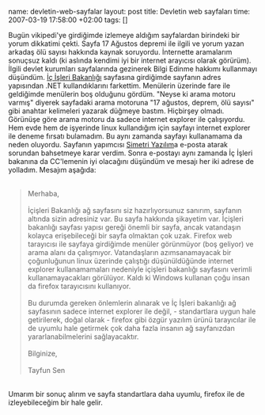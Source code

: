 name: devletin-web-sayfalar
layout: post
title: Devletin web sayfaları
time: 2007-03-19 17:58:00 +02:00
tags: []

Bugün vikipedi'ye girdiğimde izlemeye aldığım sayfalardan birindeki bir yorum dikkatimi çekti. Sayfa 17 Ağustos depremi ile ilgili ve yorum yazan arkadaş ölü sayısı hakkında kaynak soruyordu. İnternette aramalarım sonuçsuz kaldı (ki aslında kendimi iyi bir internet arayıcısı olarak görürüm). İlgili devlet kurumları sayfalarında gezinerek Bilgi Edinme hakkımı kullanmayı düşündüm. <a href="http://www.icisleri.gov.tr/">İç İşleri Bakanlığı</a> sayfasına girdiğimde sayfanın adres yapısından .NET kullandıklarını farkettim. Menülerin üzerinde fare ile geldiğimde menülerin boş olduğunu gördüm. "Neyse ki arama motoru varmış" diyerek sayfadaki arama motoruna "17 ağustos, deprem, ölü sayısı" gibi anahtar kelimeleri yazarak düğmeye bastım. Hiçbirşey olmadı. Görünüşe göre arama motoru da sadece internet explorer ile çalışıyordu. Hem evde hem de işyerinde linux kullandığım için sayfayı internet explorer ile deneme fırsatı bulamadım. Bu aynı zamanda sayfayı kullanamama da neden oluyordu. Sayfanın yapımcısı <a href="http://www.simetri.com/">Simetri Yazılım</a>a e-posta atarak sorundan bahsetmeye karar verdim. Sonra e-postayı aynı zamanda İç İşleri bakanına da CC'lemenin iyi olacağını düşündüm ve mesajı her iki adrese de yolladım. Mesajım aşağıda:<br /><br /><blockquote>Merhaba,<br /><br />İçişleri Bakanlığı ağ sayfasını siz hazırlıyorsunuz sanırım, sayfanın altında sizin adresiniz var. Bu sayfa hakkında şikayetim var. İçişleri bakanlığı sayfası yapısı gereği önemli bir sayfa, ancak vatandaşın kolayca erişebileceği bir sayfa olmaktan çok uzak. Firefox web tarayıcısı ile sayfaya girdiğimde menüler görünmüyor (boş geliyor) ve arama alanı da çalışmıyor. Vatandaşların azımsanamayacak bir çoğunluğunun linux üzerinde çalıştığı düşünüldüğünde internet explorer kullanamamaları nedeniyle içişleri bakanlığı sayfasını verimli kullanamayacakları görülüyor. Kaldı ki Windows kullanan çoğu insan da firefox tarayıcısını kullanıyor.<br /><br />Bu durumda gereken önlemlerin alınarak ve İç İşleri bakanlığı ağ sayfasının sadece internet explorer ile değil, - standartlara uygun hale getirilerek, doğal olarak - firefox gibi özgür yazılım ürünü tarayıcılar ile de uyumlu hale getirmek çok daha fazla insanın ağ sayfanızdan  yararlanabilmelerini sağlayacaktır.<br /><br />Bilginize,<br /><br />Tayfun Sen<br /></blockquote><br />Umarım bir sonuç alırım ve sayfa standartlara daha uyumlu, firefox ile de izleyebileceğim bir hale gelir.
